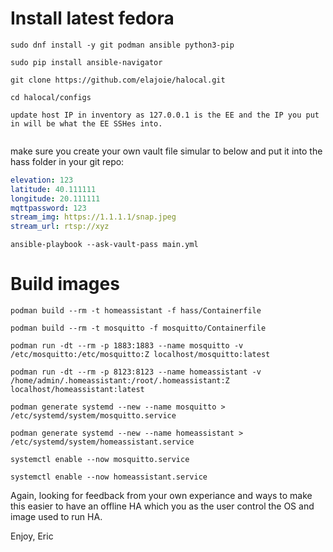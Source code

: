 # Install latest fedora

```
sudo dnf install -y git podman ansible python3-pip

sudo pip install ansible-navigator

git clone https://github.com/elajoie/halocal.git

cd halocal/configs

update host IP in inventory as 127.0.0.1 is the EE and the IP you put in will be what the EE SSHes into.


```

make sure you create your own vault file simular to below and put it into the hass folder in your git repo:
```yaml
elevation: 123
latitude: 40.111111
longitude: 20.111111
mqttpassword: 123
stream_img: https://1.1.1.1/snap.jpeg
stream_url: rtsp://xyz
```

```
ansible-playbook --ask-vault-pass main.yml 
```

# Build images

```
podman build --rm -t homeassistant -f hass/Containerfile

podman build --rm -t mosquitto -f mosquitto/Containerfile

podman run -dt --rm -p 1883:1883 --name mosquitto -v /etc/mosquitto:/etc/mosquitto:Z localhost/mosquitto:latest

podman run -dt --rm -p 8123:8123 --name homeassistant -v /home/admin/.homeassistant:/root/.homeassistant:Z localhost/homeassistant:latest

podman generate systemd --new --name mosquitto > /etc/systemd/system/mosquitto.service

podman generate systemd --new --name homeassistant > /etc/systemd/system/homeassistant.service

systemctl enable --now mosquitto.service

systemctl enable --now homeassistant.service
```

Again, looking for feedback from your own experiance and ways to make this easier to have an offline HA which you as the user control the OS and image used to run HA.

Enjoy,
Eric
